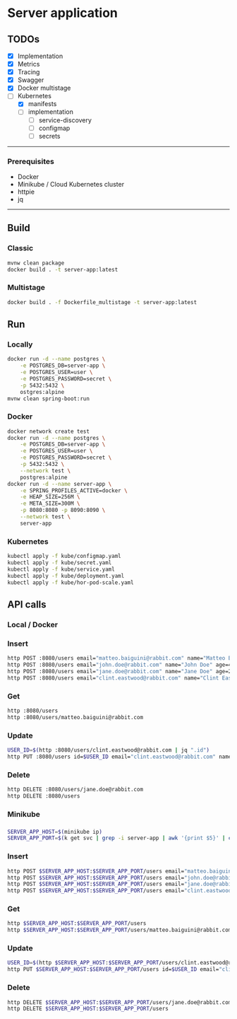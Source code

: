 
# Server application

## TODOs

- [x] Implementation
- [x] Metrics
- [x] Tracing
- [x] Swagger
- [x] Docker multistage
- [ ] Kubernetes
	- [x] manifests
	- [ ] implementation
		- [ ] service-discovery
		- [ ] configmap
		- [ ] secrets

---

### Prerequisites
* Docker
* Minikube / Cloud Kubernetes cluster
* httpie
* jq

---

## Build

### Classic
```bash
mvnw clean package
docker build . -t server-app:latest
```

### Multistage
```bash
docker build . -f Dockerfile_multistage -t server-app:latest
```

## Run

### Locally
```bash
docker run -d --name postgres \
	-e POSTGRES_DB=server-app \
	-e POSTGRES_USER=user \
	-e POSTGRES_PASSWORD=secret \
	-p 5432:5432 \
	ostgres:alpine
mvnw clean spring-boot:run
```

### Docker
```bash
docker network create test
docker run -d --name postgres \
	-e POSTGRES_DB=server-app \
	-e POSTGRES_USER=user \
	-e POSTGRES_PASSWORD=secret \
	-p 5432:5432 \
	--network test \
	postgres:alpine
docker run -d --name server-app \
	-e SPRING_PROFILES_ACTIVE=docker \
	-e HEAP_SIZE=256M \
	-e META_SIZE=300M \
	-p 8080:8080 -p 8090:8090 \
	--network test \
	server-app
```

### Kubernetes
```bash
kubectl apply -f kube/configmap.yaml
kubectl apply -f kube/secret.yaml
kubectl apply -f kube/service.yaml
kubectl apply -f kube/deployment.yaml
kubectl apply -f kube/hor-pod-scale.yaml
```

## API calls

### Local / Docker
### Insert
```bash
http POST :8080/users email="matteo.baiguini@rabbit.com" name="Matteo Baiguini" age=33
http POST :8080/users email="john.doe@rabbit.com" name="John Doe" age=42
http POST :8080/users email="jane.doe@rabbit.com" name="Jane Doe" age=24
http POST :8080/users email="clint.eastwood@rabbit.com" name="Clint Eastwood" age=75
```
### Get
```bash
http :8080/users
http :8080/users/matteo.baiguini@rabbit.com
```
### Update
```bash
USER_ID=$(http :8080/users/clint.eastwood@rabbit.com | jq ".id")
http PUT :8080/users id=$USER_ID email="clint.eastwood@rabbit.com" name="Clint Eastwood" age=89
```
### Delete
```bash
http DELETE :8080/users/jane.doe@rabbit.com
http DELETE :8080/users
```

### Minikube
### 
```bash
SERVER_APP_HOST=$(minikube ip)
SERVER_APP_PORT=$(k get svc | grep -i server-app | awk '{print $5}' | cut -d ',' -f 1 | sed 's,8080:,,' | sed 's,/TCP,,')
```
### Insert
```bash
http POST $SERVER_APP_HOST:$SERVER_APP_PORT/users email="matteo.baiguini@rabbit.com" name="Matteo Baiguini" age=33
http POST $SERVER_APP_HOST:$SERVER_APP_PORT/users email="john.doe@rabbit.com" name="John Doe" age=42
http POST $SERVER_APP_HOST:$SERVER_APP_PORT/users email="jane.doe@rabbit.com" name="Jane Doe" age=24
http POST $SERVER_APP_HOST:$SERVER_APP_PORT/users email="clint.eastwood@rabbit.com" name="Clint Eastwood" age=75
```
### Get
```bash
http $SERVER_APP_HOST:$SERVER_APP_PORT/users
http $SERVER_APP_HOST:$SERVER_APP_PORT/users/matteo.baiguini@rabbit.com
```
### Update
```bash
USER_ID=$(http $SERVER_APP_HOST:$SERVER_APP_PORT/users/clint.eastwood@rabbit.com | jq ".id")
http PUT $SERVER_APP_HOST:$SERVER_APP_PORT/users id=$USER_ID email="clint.eastwood@rabbit.com" name="Clint Eastwood" age=89
```
### Delete
```bash
http DELETE $SERVER_APP_HOST:$SERVER_APP_PORT/users/jane.doe@rabbit.com
http DELETE $SERVER_APP_HOST:$SERVER_APP_PORT/users
```
